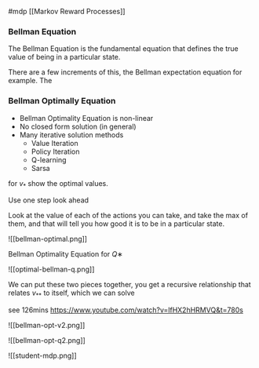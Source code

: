 #mdp 
[[Markov Reward Processes]]

### Bellman Equation

The Bellman Equation is the fundamental equation that defines the true value of being in a particular state.

There are a few increments of this, the Bellman expectation equation for example.  The

### Bellman Optimally Equation 

- Bellman Optimality Equation is non-linear
- No closed form solution (in general)
- Many iterative solution methods
	- Value Iteration
	- Policy Iteration
	- Q-learning
	- Sarsa

for $v_{*}$ show the optimal values.

Use one step look ahead

Look at the value of each of the actions you can take, and take the max of them, and that will tell you how good it is to be in a particular state.

![[bellman-optimal.png]]

Bellman Optimality Equation for $Q∗$

![[optimal-bellman-q.png]]

We can put these two pieces together, you get a recursive relationship that relates $v_{**}$ to itself, which we can solve

see 126mins https://www.youtube.com/watch?v=lfHX2hHRMVQ&t=780s

![[bellman-opt-v2.png]]

![[bellman-opt-q2.png]]

![[student-mdp.png]]

